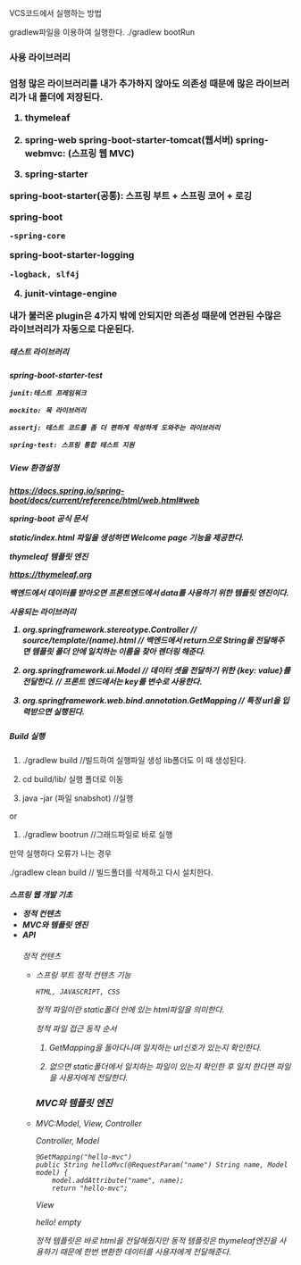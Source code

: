  VCS코드에서 실행하는 방법
 
 gradlew파일을 이용하여 실행한다.
 ./gradlew bootRun


<h3>사용 라이브러리<h3>

엄청 많은 라이브러리를 내가 추가하지 않아도 의존성 때문에 많은 라이브러리가 내 폴더에 저장된다.

1. thymeleaf

2. spring-web
spring-boot-starter-tomcat(웹서버)
spring-webmvc: (스프링 웹 MVC)

3. spring-starter

spring-boot-starter(공통): 스프링 부트 + 스프링 코어 + 로깅

spring-boot

    -spring-core

spring-boot-starter-logging

    -logback, slf4j


4. junit-vintage-engine

내가 불러온 plugin은 4가지 밖에 안되지만 의존성 때문에 연관된 수많은 라이브러리가 자동으로 다운된다.


<h5>테스트 라이브러리<h5>

spring-boot-starter-test

    junit:테스트 프레임워크

    mockito: 목 라이브러리

    assertj: 테스트 코드를 좀 더 편하게 작성하게 도와주는 라이브러리

    spring-test: 스프링 통합 테스트 지원


<h5>View 환경설정<h5>

<h7>https://docs.spring.io/spring-boot/docs/current/reference/html/web.html#web</h7>

spring-boot 공식 문서

static/index.html 파일을 생성하면 Welcome page 기능을 제공한다.

<h7>thymeleaf 템플릿 엔진</h7>

https://thymeleaf.org

백엔드에서 데이터를 받아오면 프론트엔드에서 data를 사용하기 위한 템플릿 엔진이다.

사용되는 라이브러리

1. org.springframework.stereotype.Controller
//  source/template/(name).html
// 백엔드에서 return으로 String을 전달해주면 템플릿 폴더 안에 일치하는 이름을 찾아 렌더링 해준다.

2. org.springframework.ui.Model
// 데이터 셋을 전달하기 위한 {key: value}를 전달한다.
// 프론트 엔드에서는 key를 변수로 사용한다. 

3. org.springframework.web.bind.annotation.GetMapping
// 특정 url을 입력받으면 실행된다.


<h5>Build 실행</h5>

1. ./gradlew build //빌드하여 실행파일 생성 lib폴더도 이 때 생성된다.

2. cd build/lib/ 실행 폴더로 이동

3. java -jar (파일 snabshot) //실행

or

1. ./gradlew bootrun //그래드파일로 바로 실행

만약 실행하다 오류가 나는 경우

./gradlew clean build // 빌드폴더를 삭제하고 다시 설치한다.


<h5>스프링 웹 개발 기초


<ul>

<li>   정적 컨텐츠

<li>   MVC와 템플릿 엔진

<li>   API



<h6>정적 컨텐츠

<ul>
<li> 스프링 부트 정적 컨텐츠 기능


    HTML, JAVASCRIPT, CSS

정적 파일이란 static폴더 안에 있는 html파일을 의미한다.

정적 파일 접근 동작 순서

1. GetMapping을 돌아다니며 일치하는 url신호가 있는지 확인한다.

2. 없으면 static폴더에서 일치하는 파일이 있는지 확인한 후 일치 한다면 파일을 사용자에게 전달한다.


<h3>MVC와 템플릿 엔진</h3>

<li>MVC:Model, View, Controller</li>

Controller, Model

    @GetMapping("hello-mvc")
    public String helloMvc(@RequestParam("name") String name, Model model) {
        model.addAttribute("name", name);
        return "hello-mvc";

View
    <html xmlns:th="http://www.thymeleaf.org" lang="en">
    <head>
        <title>hello-mvc</title>
    </head>
    <body>
        <p th:text="'hello ' + ${name}">hello! empty</p> 
        <!-- 모델의 key값이 name인 value를 출력한다. 만약 text값이 존재하지 않는다면 p태그 사이의 값이 출력된다. -->
    </body>
    </html>

정적 템플릿은 바로 html을 전달해줬지만
동적 템플릿은 thymeleaf엔진을 사용하기 때문에 한번 변환한 데이터를 사용자에게 전달해준다.
